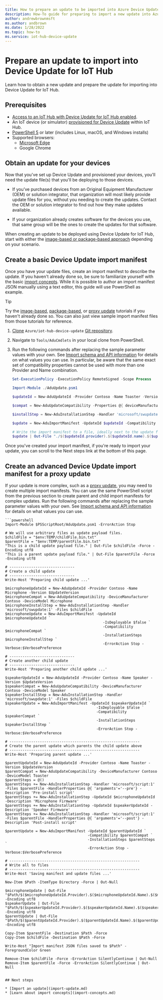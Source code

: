 ```yaml
---
title: How to prepare an update to be imported into Azure Device Update for IoT Hub | Microsoft Docs
description: How-To guide for preparing to import a new update into Azure Device Update for IoT Hub.
author: andrewbrownmsft
ms.author: andbrown
ms.date: 1/28/2022
ms.topic: how-to
ms.service: iot-hub-device-update
---
```


# Prepare an update to import into Device Update for IoT Hub

Learn how to obtain a new update and prepare the update for importing into Device Update for IoT Hub.

## Prerequisites

* [Access to an IoT Hub with Device Update for IoT Hub enabled](create-device-update-account.md).
* An IoT device (or simulator) [provisioned for Device Update](device-update-agent-provisioning.md) within IoT Hub.
* [PowerShell 5](/powershell/scripting/install/installing-powershell) or later (includes Linux, macOS, and Windows installs)
* Supported browsers:
  * [Microsoft Edge](https://www.microsoft.com/edge)
  * Google Chrome

## Obtain an update for your devices

Now that you've set up Device Update and provisioned your devices, you'll need the update file(s) that you'll be deploying to those devices.

* If you’ve purchased devices from an Original Equipment Manufacturer (OEM) or solution integrator, that organization will most likely provide update files for you, without you needing to create the updates. Contact the OEM or solution integrator to find out how they make updates available.

* If your organization already creates software for the devices you use, that same group will be the ones to create the updates for that software.

When creating an update to be deployed using Device Update for IoT Hub, start with either the [image-based or package-based approach](understand-device-update.md#support-for-a-wide-range-of-update-artifacts) depending on your scenario.

## Create a basic Device Update import manifest

Once you have your update files, create an import manifest to describe the update. If you haven't already done so, be sure to familiarize yourself with the basic [import concepts](import-concepts.md). While it is possible to author an import manifest JSON manually using a text editor, this guide will use PowerShell as example.

> [!TIP]
> Try the [image-based](device-update-raspberry-pi.md), [package-based](device-update-ubuntu-agent.md), or [proxy update](device-update-howto-proxy-updates.md) tutorials if you haven't already done so. You can also just view sample import manifest files from those tutorials for reference.

1. [Clone](https://docs.github.com/en/repositories/creating-and-managing-repositories/cloning-a-repository) `Azure/iot-hub-device-update` [Git repository](https://github.com/Azure/iot-hub-device-update).

2. Navigate to `Tools/AduCmdlets` in your local clone from PowerShell.

3. Run the following commands after replacing the sample parameter values with your own. See [Import schema and API information](import-schema.md) for details on what values you can use. In particular, be aware that the same exact set of compatibility properties cannot be used with more than one Provider and Name combination.

    ```powershell
    Set-ExecutionPolicy -ExecutionPolicy RemoteSigned -Scope Process

    Import-Module ./AduUpdate.psm1

    $updateId = New-AduUpdateId -Provider Contoso -Name Toaster -Version 1.0

    $compat = New-AduUpdateCompatibility -Properties @{ deviceManufacturer = 'Contoso'; deviceModel = 'Toaster' }

    $installStep = New-AduInstallationStep -Handler 'microsoft/swupdate:1'-HandlerProperties @{ installedCriteria = '1.0' } -Files 'path to your update file'

    $update = New-AduImportManifest -UpdateId $updateId -Compatibility $compat -InstallationSteps $installStep

    # Write the import manifest to a file, ideally next to the update file(s).
    $update | Out-File "./$($updateId.provider).$($updateId.name).$($updateId.version).importmanifest.json" -Encoding utf8
    ```

Once you've created your import manifest, if you're ready to import your update, you can scroll to the Next steps link at the bottom of this page.

## Create an advanced Device Update import manifest for a proxy update

If your update is more complex, such as a [proxy update](device-update-proxy-updates.md), you may need to create multiple import manifests. You can use the same PowerShell script from the previous section to create parent and child import manifests for complex updates. Run the following commands after replacing the sample parameter values with your own. See [Import schema and API information](import-schema.md) for details on what values you can use.

    ```powershell
    Import-Module $PSScriptRoot/AduUpdate.psm1 -ErrorAction Stop
    
    # We will use arbitrary files as update payload files.
    $childFile = "$env:TEMP/childFile.bin.txt"
    $parentFile = "$env:TEMP/parentFile.bin.txt"
    "This is a child update payload file." | Out-File $childFile -Force -Encoding utf8
    "This is a parent update payload file." | Out-File $parentFile -Force -Encoding utf8
    
    # ------------------------------
    # Create a child update
    # ------------------------------
    Write-Host 'Preparing child update ...'
    
    $microphoneUpdateId = New-AduUpdateId -Provider Contoso -Name Microphone -Version $UpdateVersion
    $microphoneCompat = New-AduUpdateCompatibility -DeviceManufacturer Contoso -DeviceModel Microphone
    $microphoneInstallStep = New-AduInstallationStep -Handler 'microsoft/swupdate:1' -Files $childFile
    $microphoneUpdate = New-AduImportManifest -UpdateId $microphoneUpdateId `
                                                 -IsDeployable $false `
                                                 -Compatibility $microphoneCompat `
                                                 -InstallationSteps $microphoneInstallStep `
                                                 -ErrorAction Stop -Verbose:$VerbosePreference
    
    # ------------------------------
    # Create another child update
    # ------------------------------
    Write-Host 'Preparing another child update ...'
    
    $speakerUpdateId = New-AduUpdateId -Provider Contoso -Name Speaker -Version $UpdateVersion
    $speakerCompat = New-AduUpdateCompatibility -DeviceManufacturer Contoso -DeviceModel Speaker
    $speakerInstallStep = New-AduInstallationStep -Handler 'microsoft/swupdate:1' -Files $childFile
    $speakerUpdate = New-AduImportManifest -UpdateId $speakerUpdateId `
                                              -IsDeployable $false `
                                              -Compatibility $speakerCompat `
                                              -InstallationSteps $speakerInstallStep `
                                              -ErrorAction Stop -Verbose:$VerbosePreference
    
    # ------------------------------------------------------------
    # Create the parent update which parents the child update above
    # ------------------------------------------------------------
    Write-Host 'Preparing parent update ...'
    
    $parentUpdateId = New-AduUpdateId -Provider Contoso -Name Toaster -Version $UpdateVersion
    $parentCompat = New-AduUpdateCompatibility -DeviceManufacturer Contoso -DeviceModel Toaster
    $parentSteps = @()
    $parentSteps += New-AduInstallationStep -Handler 'microsoft/script:1' -Files $parentFile -HandlerProperties @{ 'arguments'='--pre'} -Description 'Pre-install script'
    $parentSteps += New-AduInstallationStep -UpdateId $microphoneUpdateId -Description 'Microphone Firmware'
    $parentSteps += New-AduInstallationStep -UpdateId $speakerUpdateId -Description 'Speaker Firmware'
    $parentSteps += New-AduInstallationStep -Handler 'microsoft/script:1' -Files $parentFile -HandlerProperties @{ 'arguments'='--post'} -Description 'Post-install script'
    
    $parentUpdate = New-AduImportManifest -UpdateId $parentUpdateId `
                                          -Compatibility $parentCompat `
                                          -InstallationSteps $parentSteps `
                                          -ErrorAction Stop -Verbose:$VerbosePreference
    
    # ------------------------------------------------------------
    # Write all to files
    # ------------------------------------------------------------
    Write-Host 'Saving manifest and update files ...'
    
    New-Item $Path -ItemType Directory -Force | Out-Null
    
    $microphoneUpdate | Out-File "$Path/$($microphoneUpdateId.Provider).$($microphoneUpdateId.Name).$($microphoneUpdateId.Version).importmanifest.json" -Encoding utf8
    $speakerUpdate | Out-File "$Path/$($speakerUpdateId.Provider).$($speakerUpdateId.Name).$($speakerUpdateId.Version).importmanifest.json" -Encoding utf8
    $parentUpdate | Out-File "$Path/$($parentUpdateId.Provider).$($parentUpdateId.Name).$($parentUpdateId.Version).importmanifest.json" -Encoding utf8
    
    Copy-Item $parentFile -Destination $Path -Force
    Copy-Item $childFile -Destination $Path -Force
    
    Write-Host "Import manifest JSON files saved to $Path" -ForegroundColor Green
    
    Remove-Item $childFile -Force -ErrorAction SilentlyContinue | Out-Null
    Remove-Item $parentFile -Force -ErrorAction SilentlyContinue | Out-Null
  ```

## Next steps

* [Import an update](import-update.md)
* [Learn about import concepts](import-concepts.md)
